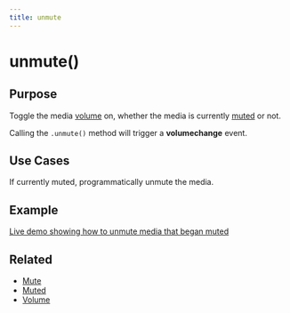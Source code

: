 ```yaml
---
title: unmute
---
```

# unmute() #

## Purpose ##

Toggle the media [volume](#volume) on, whether the media is currently [muted](#muted) or not.

Calling the `.unmute()` method will trigger a **volumechange** event.

## Use Cases ##

If currently muted, programmatically unmute the media.

## Example ##

[Live demo showing how to unmute media that began muted](http://jsfiddle.net/popcornjs/kMXzC/)

## Related ##

* [Mute](#mute)
* [Muted](#muted)
* [Volume](#volume) 
